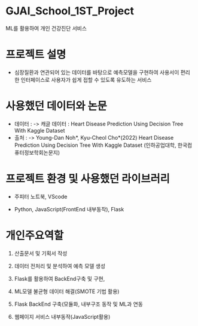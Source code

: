 # GJAI_School_1ST_Project
ML를 활용하여 개인 건강진단 서비스

# 프로젝트 설명
- 심장질환과 연관되어 있는 데이터를 바탕으로 예측모델을 구현하여 사용서이 편리한 인터페이스로 사용자가 쉽게 접할 수 있도록 유도하는 서비스

# 사용했던 데이터와 논문

- 데이터 : 
 -> 캐글 데이터 : Heart Disease Prediction Using Decision Tree With Kaggle Dataset
- 출처 : 
 -> Young-Dan Noh*, Kyu-Cheol Cho*(2022) Heart Disease Prediction Using Decision Tree With Kaggle Dataset (인하공업대학, 한국컴퓨터정보학회논문지)

# 프로젝트 환경 및 사용했던 라이브러리
- 주피터 노트북, VScode

- Python, JavaScript(FrontEnd 내부동작), Flask

# 개인주요역할

1. 산출문서 및 기획서 작성

2. 데이터 전처리 및 분석하여 예측 모델 생성 

3. Flask를 활용하여 BackEnd구축 및 구현, 

4. ML모델 불균형 데이터 해결(SMOTE 기법 활용)

5. Flask BackEnd 구축(모듈화, 내부구조 동작 및 ML과 연동

6. 웹페이지 서비스 내부동작(JavaScript활용)
